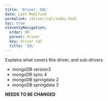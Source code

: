 ```yaml
---
title: 'Driver: SQL' 
date: Last Modified 
permalink: /driver/sql/index.html
toc: true
eleventyNavigation:
  order: 90 
  parent: driver
  key: driver sql 
  title: 'SQL'
---
```


Explains what covers this driver, and sub-drivers
- mongoDB version3
- mongoDB sync 4
- mongoDB springdata 2
- mongoDB springdata 3


**NEEDS TO BE CHANGED**